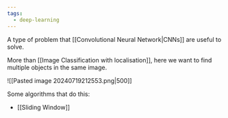 ```yaml
---
tags:
  - deep-learning
---
```

A type of problem that [[Convolutional Neural Network|CNNs]] are useful to solve.

More than [[Image Classification with localisation]], here we want to find multiple objects in the same image.

![[Pasted image 20240719212553.png|500]]

Some algorithms that do this:
- [[Sliding Window]]